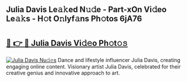 ## Julia Davis Le𝚊𝚔ed N𝚞𝚍e - Part-xOn Vi𝚍eo Le𝚊𝚔s - H𝚘t O𝚗lyf𝚊ns Ph𝚘tos 6jA76

# <h2><a href="http://hf30y4u.feru.top/?c=Julia+Davis">🔗 👉 🔴 Julia Davis Vi𝚍𝚎o Ph𝚘t𝚘𝚜</a></h2>

[![Julia Davis Nu𝚍𝚎s](https://i.imgur.com/0TWrTi3.gif)](http://hf30y4u.feru.top/?c=Julia+Davis)
Dance and lifestyle influencer Julia Davis, creating engaging online content. Visionary artist Julia Davis, celebrated for their creative genius and innovative approach to art. 
